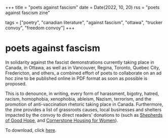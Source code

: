 +++
title = "poets against fascism"
date = Date(2022, 10, 20)
rss = "poets against fascism zine"

tags = ["poetry", "canadian literature", "against fascism", "ottawa", "trucker convoy", "freedom convoy"]
+++


# poets against fascism

In solidarity against the fascist demonstrations currently taking place in Canada, in Ottawa, as well as in Vancouver, Regina, Toronto, Quebec City, Fredericton, and others, a combined effort of poets to collaborate on an ad hoc zine to be published online in PDF format as soon as possible is proposed.

This is to denounce, in writing, every form of harassment, bigotry, hatred, racism, homophobia, xenophobia, ableism, Nazism, terrorism, and the promotion of anti-vaccination rhetoric taking place in Canada. Furthermore, the zine provides a list of grassroots causes, local businesses and shelters impacted by the convoy to direct readers' donations to (such as [Shepherds of Good Hope](https://www.sghottawa.com/), and [Cornerstone Housing for Women](https://cornerstonewomen.ca/)).

To download, click [here](https://drive.google.com/file/d/16iWhU8AS8B81jFfRA-pXasxq1FC1Hsrf/view?usp=sharing).